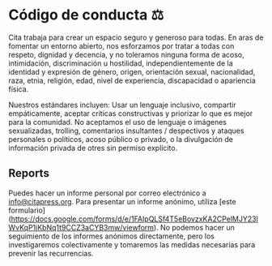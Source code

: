 #  Código de conducta ⚖️
Cita trabaja para crear un espacio seguro y generoso para todas. En aras de fomentar un entorno abierto, nos esforzamos por tratar a todas con respeto, dignidad y decencia, y no toleramos ninguna forma de acoso, intimidación, discriminación u hostilidad, independientemente de la identidad y expresión de género, origen, orientación sexual, nacionalidad, raza, etnia, religión, edad, nivel de experiencia, discapacidad o apariencia física.

Nuestros estándares incluyen: Usar un lenguaje inclusivo, compartir empáticamente, aceptar críticas constructivas y priorizar lo que es mejor para la comunidad. No aceptamos el uso de lenguaje o imágenes sexualizadas, trolling, comentarios insultantes / despectivos y ataques personales o políticos, acoso público o privado, o la divulgación de información privada de otres sin permiso explícito.
## Reports
Puedes hacer un informe personal por correo electrónico a info@citapress.org. Para presentar un informe anónimo, utiliza [este formulario] (https://docs.google.com/forms/d/e/1FAIpQLSf4T5eBovzxKA2CPelMJY23lWvKqP1jKbNq1t9CCZ3aCYB3mw/viewform). No podemos hacer un seguimiento de los informes anónimos directamente, pero los investigaremos colectivamente y tomaremos las medidas necesarias para prevenir las recurrencias.
